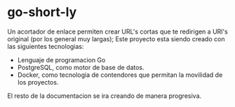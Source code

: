 # go-short-ly
Un acortador de enlace permiten crear URL's cortas que te redirigen a URl's original (por los general muy largas); Este proyecto
esta siendo creado con las siguientes tecnologias:
- Lenguaje de programacion Go
- PostgreSQL, como motor de base de datos.
- Docker, como tecnologia de contendores que permitan la movilidad de los proyectos.

El resto de la documentacion se ira creando de manera progresiva.
